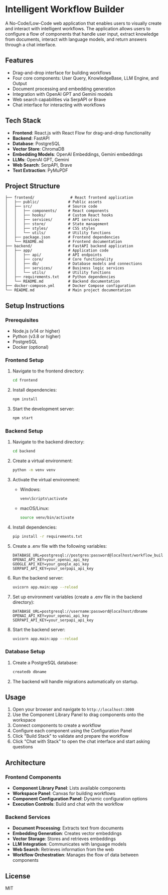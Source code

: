 # Intelligent Workflow Builder

A No-Code/Low-Code web application that enables users to visually create and interact with intelligent workflows. The application allows users to configure a flow of components that handle user input, extract knowledge from documents, interact with language models, and return answers through a chat interface.

## Features

- Drag-and-drop interface for building workflows
- Four core components: User Query, KnowledgeBase, LLM Engine, and Output
- Document processing and embedding generation
- Integration with OpenAI GPT and Gemini models
- Web search capabilities via SerpAPI or Brave
- Chat interface for interacting with workflows

## Tech Stack

- **Frontend**: React.js with React Flow for drag-and-drop functionality
- **Backend**: FastAPI
- **Database**: PostgreSQL
- **Vector Store**: ChromaDB
- **Embedding Models**: OpenAI Embeddings, Gemini embeddings
- **LLMs**: OpenAI GPT, Gemini
- **Web Search**: SerpAPI, Brave
- **Text Extraction**: PyMuPDF

## Project Structure

```
├── frontend/                # React frontend application
│   ├── public/             # Public assets
│   ├── src/                # Source code
│   │   ├── components/     # React components
│   │   ├── hooks/          # Custom React hooks
│   │   ├── services/       # API services
│   │   ├── store/          # State management
│   │   ├── styles/         # CSS styles
│   │   └── utils/          # Utility functions
│   ├── package.json        # Frontend dependencies
│   └── README.md           # Frontend documentation
├── backend/                # FastAPI backend application
│   ├── app/                # Application code
│   │   ├── api/            # API endpoints
│   │   ├── core/           # Core functionality
│   │   ├── db/             # Database models and connections
│   │   ├── services/       # Business logic services
│   │   └── utils/          # Utility functions
│   ├── requirements.txt    # Python dependencies
│   └── README.md           # Backend documentation
├── docker-compose.yml      # Docker Compose configuration
└── README.md               # Main project documentation
```

## Setup Instructions

### Prerequisites

- Node.js (v14 or higher)
- Python (v3.8 or higher)
- PostgreSQL
- Docker (optional)

### Frontend Setup

1. Navigate to the frontend directory:
   ```bash
   cd frontend
   ```

2. Install dependencies:
   ```bash
   npm install
   ```

3. Start the development server:
   ```bash
   npm start
   ```

### Backend Setup

1. Navigate to the backend directory:
   ```bash
   cd backend
   ```

2. Create a virtual environment:
   ```bash
   python -m venv venv
   ```

3. Activate the virtual environment:
   - Windows:
     ```bash
     venv\Scripts\activate
     ```
   - macOS/Linux:
     ```bash
     source venv/bin/activate
     ```

4. Install dependencies:
   ```bash
   pip install -r requirements.txt
   ```

5. Create a .env file with the following variables:
   ```
   DATABASE_URL=postgresql://postgres:password@localhost/workflow_builder
   OPENAI_API_KEY=your_openai_api_key
   GOOGLE_API_KEY=your_google_api_key
   SERPAPI_API_KEY=your_serpapi_api_key
   ```

6. Run the backend server:
   ```bash
   uvicorn app.main:app --reload
   ```

5. Set up environment variables (create a .env file in the backend directory):
   ```
   DATABASE_URL=postgresql://username:password@localhost/dbname
   OPENAI_API_KEY=your_openai_api_key
   SERPAPI_API_KEY=your_serpapi_api_key
   ```

6. Start the backend server:
   ```bash
   uvicorn app.main:app --reload
   ```

### Database Setup

1. Create a PostgreSQL database:
   ```bash
   createdb dbname
   ```

2. The backend will handle migrations automatically on startup.

## Usage

1. Open your browser and navigate to `http://localhost:3000`
2. Use the Component Library Panel to drag components onto the workspace
3. Connect components to create a workflow
4. Configure each component using the Configuration Panel
5. Click "Build Stack" to validate and prepare the workflow
6. Click "Chat with Stack" to open the chat interface and start asking questions

## Architecture

### Frontend Components

- **Component Library Panel**: Lists available components
- **Workspace Panel**: Canvas for building workflows
- **Component Configuration Panel**: Dynamic configuration options
- **Execution Controls**: Build and chat with the workflow

### Backend Services

- **Document Processing**: Extracts text from documents
- **Embedding Generation**: Creates vector embeddings
- **Vector Storage**: Stores and retrieves embeddings
- **LLM Integration**: Communicates with language models
- **Web Search**: Retrieves information from the web
- **Workflow Orchestration**: Manages the flow of data between components

## License

MIT